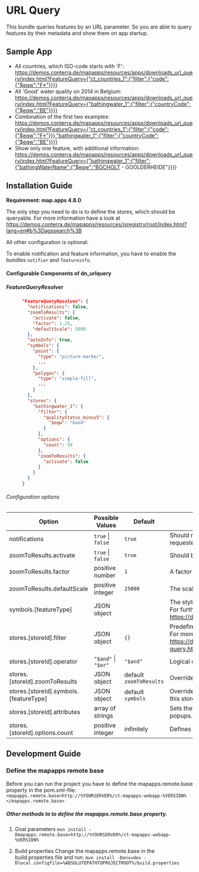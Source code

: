 # URL Query
This bundle queries features by an URL parameter.
So you are able to query features by their metadata and show them on app startup.

Sample App
------------------
* All countries, which ISO-code starts with 'F':
https://demos.conterra.de/mapapps/resources/apps/downloads_url_query/index.html?FeatureQuery={"ct_countries_1":{"filter":{"code":{"$eqw":"F*"}}}}
* All 'Good' water quality on 2014 in Belgium:
https://demos.conterra.de/mapapps/resources/apps/downloads_url_query/index.html?FeatureQuery={"bathingwater_1":{"filter":{"countryCode":{"$eqw":"BE"}}}}
* Combination of the first two examples:
https://demos.conterra.de/mapapps/resources/apps/downloads_url_query/index.html?FeatureQuery={"ct_countries_1":{"filter":{"code":{"$eqw":"F*"}}},"bathingwater_1":{"filter":{"countryCode":{"$eqw":"BE"}}}}
* Show only one feature, with additional information:
https://demos.conterra.de/mapapps/resources/apps/downloads_url_query/index.html?FeatureQuery={"bathingwater_1":{"filter":{"bathingWaterName":{"$eqw":"BOCHOLT - GOOLDERHEIDE"}}}}

Installation Guide
------------------
**Requirement: map.apps 4.8.0**

The only step you need to do is to define the stores, which should be queryable.
For more information have a look at
https://demos.conterra.de/mapapps/resources/jsregistry/root/index.html?lang=en#b%3Dagssearch%3B

All other configuration is optional.

To enable notification and feature information, you have to enable the bundles ```notifier``` and ```featureinfo```.

#### Configurable Components of dn_urlquery

##### FeatureQueryResolver
```json
      "FeatureQueryResolver": {
        "notifications": false,
        "zoomToResults": {
          "activate": false,
          "factor": 1.25,
          "defaultScale": 5000
        },
        "autoInfo": true,
        "symbols": {
          "point": {
            "type": "picture-marker",
            ...
          },
          "polygon": {
            "type": "simple-fill",
            ...
          }
        },
        "stores": {
          "bathingwater_1": {
            "filter": {
              "qualityStatus_minus5": {
                "$eqw": "Good"
              }
            },
            "options": {
              "count": 50
            },
            "zoomToResults": {
              "activate": false
            }
          }
        }
      }
```

###### Configuration options
| Option                                 | Possible Values                 | Default                     | Description                                                                                                                                                                                                           |
|----------------------------------------|---------------------------------|-----------------------------|-----------------------------------------------------------------------------------------------------------------------------------------------------------------------------------------------------------------------|
| notifications                          | ```true``` &#124; ```false```   | ```true```                  | Should notifications shown, if an error occurred, e.g. to many features were requested?                                                                                                                               |
| zoomToResults.activate                 | ```true``` &#124; ```false```   | ```true```                  | Should be zoomed to all requested features?                                                                                                                                                                           |
| zoomToResults.factor                   | positive number                 | ```1```                     | A factor of the zoom extent, to get a border around all requested features                                                                                                                                            |
| zoomToResults.defaultScale             | positive integer                | ```25000```                 | The scale used, if no extent could created from the features                                                                                                                                                          |
| symbols.[featureType]                  | JSON object                     |                             | The styling information, how to render the features.<br> For further information have a look at <br> https://developers.arcgis.com/javascript/latest/api-reference/esri-symbols.html                                  |
| stores.[storeId].filter                | JSON object                     | ```{}```                    | Predefined filters, to limit the access to the features. <br> For more information have a look at <br> https://docs.conterra.de/en/mapapps/latest/developersguide/concepts/complex-query.html#_complex_query_language |
| stores.[storeId].operator              | ```"$and"``` &#124; ```"$or"``` | ```"$and"```                | Logical operator to combine the predefined filters with the user-defined one.                                                                                                                                         |
| stores.[storeId].zoomToResults         | JSON object                     | default ```zoomToResults``` | Overrides the default zoomToResults to change the behavior of every store.                                                                                                                                            |
| stores.[storeId].symbols.[featureType] | JSON object                     | default ```symbols```       | Overrides the default symbols to change the styling of the features provides by this store.                                                                                                                           |
| stores.[storeId].attributes            | array of strings                |                             | Sets the attributes for the features in this store. Necessary to show attributes in popups.                                                                                                                           |
| stores.[storeId].options.count         | positive integer                | infinitely                  | Defines the limit of requested features. If more returned, no feature will be shown.                                                                                                                                  |

Development Guide
------------------
### Define the mapapps remote base
Before you can run the project you have to define the mapapps.remote.base property in the pom.xml-file:
`<mapapps.remote.base>http://%YOURSERVER%/ct-mapapps-webapp-%VERSION%</mapapps.remote.base>`

##### Other methods to to define the mapapps.remote.base property.
1. Goal parameters
`mvn install -Dmapapps.remote.base=http://%YOURSERVER%/ct-mapapps-webapp-%VERSION%`

2. Build properties
Change the mapapps.remote.base in the build.properties file and run:
`mvn install -Denv=dev -Dlocal.configfile=%ABSOLUTEPATHTOPROJECTROOT%/build.properties`
